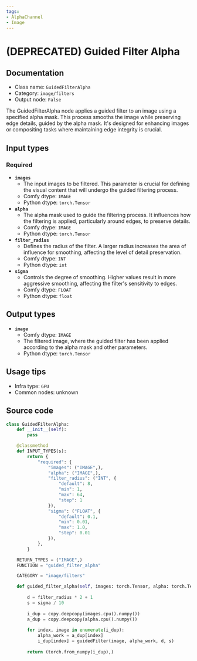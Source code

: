 ```yaml
---
tags:
- AlphaChannel
- Image
---
```


# (DEPRECATED) Guided Filter Alpha
## Documentation
- Class name: `GuidedFilterAlpha`
- Category: `image/filters`
- Output node: `False`

The GuidedFilterAlpha node applies a guided filter to an image using a specified alpha mask. This process smooths the image while preserving edge details, guided by the alpha mask. It's designed for enhancing images or compositing tasks where maintaining edge integrity is crucial.
## Input types
### Required
- **`images`**
    - The input images to be filtered. This parameter is crucial for defining the visual content that will undergo the guided filtering process.
    - Comfy dtype: `IMAGE`
    - Python dtype: `torch.Tensor`
- **`alpha`**
    - The alpha mask used to guide the filtering process. It influences how the filtering is applied, particularly around edges, to preserve details.
    - Comfy dtype: `IMAGE`
    - Python dtype: `torch.Tensor`
- **`filter_radius`**
    - Defines the radius of the filter. A larger radius increases the area of influence for smoothing, affecting the level of detail preservation.
    - Comfy dtype: `INT`
    - Python dtype: `int`
- **`sigma`**
    - Controls the degree of smoothing. Higher values result in more aggressive smoothing, affecting the filter's sensitivity to edges.
    - Comfy dtype: `FLOAT`
    - Python dtype: `float`
## Output types
- **`image`**
    - Comfy dtype: `IMAGE`
    - The filtered image, where the guided filter has been applied according to the alpha mask and other parameters.
    - Python dtype: `torch.Tensor`
## Usage tips
- Infra type: `GPU`
- Common nodes: unknown


## Source code
```python
class GuidedFilterAlpha:
    def __init__(self):
        pass

    @classmethod
    def INPUT_TYPES(s):
        return {
            "required": {
                "images": ("IMAGE",),
                "alpha": ("IMAGE",),
                "filter_radius": ("INT", {
                    "default": 8,
                    "min": 1,
                    "max": 64,
                    "step": 1
                }),
                "sigma": ("FLOAT", {
                    "default": 0.1,
                    "min": 0.01,
                    "max": 1.0,
                    "step": 0.01
                }),
            },
        }

    RETURN_TYPES = ("IMAGE",)
    FUNCTION = "guided_filter_alpha"

    CATEGORY = "image/filters"

    def guided_filter_alpha(self, images: torch.Tensor, alpha: torch.Tensor, filter_radius: int, sigma: float):
        
        d = filter_radius * 2 + 1
        s = sigma / 10
        
        i_dup = copy.deepcopy(images.cpu().numpy())
        a_dup = copy.deepcopy(alpha.cpu().numpy())
        
        for index, image in enumerate(i_dup):
            alpha_work = a_dup[index]
            i_dup[index] = guidedFilter(image, alpha_work, d, s)
        
        return (torch.from_numpy(i_dup),)

```
